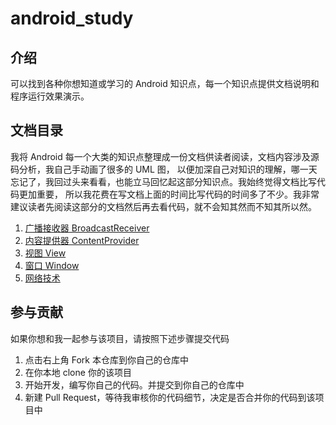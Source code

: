 # android_study

## 介绍
可以找到各种你想知道或学习的 Android 知识点，每一个知识点提供文档说明和程序运行效果演示。

## 文档目录
我将 Android 每一个大类的知识点整理成一份文档供读者阅读，文档内容涉及源码分析，我自己手动画了很多的 UML 图，
以便加深自己对知识的理解，哪一天忘记了，我回过头来看看，也能立马回忆起这部分知识点。我始终觉得文档比写代码更加重要，
所以我花费在写文档上面的时间比写代码的时间多了不少。我非常建议读者先阅读这部分的文档然后再去看代码，就不会知其然而不知其所以然。
1. [广播接收器 BroadcastReceiver](./core/src/main/java/cn/blogss/core/broadcast/broadcast.md)
2. [内容提供器 ContentProvider](./core/src/main/java/cn/blogss/core/contentprovider/contentprovider.md)
3. [视图 View](./core/src/main/java/cn/blogss/core/view/view.md)
4. [窗口 Window](./core/src/main/java/cn/blogss/core/window/window.md)
5. [网络技术](./core/src/main/java/cn/blogss/core/network/network.md)

## 参与贡献
如果你想和我一起参与该项目，请按照下述步骤提交代码
1.  点击右上角 Fork 本仓库到你自己的仓库中
2.  在你本地 clone 你的该项目
3.  开始开发，编写你自己的代码。并提交到你自己的仓库中
4.  新建 Pull Request，等待我审核你的代码细节，决定是否合并你的代码到该项目中
